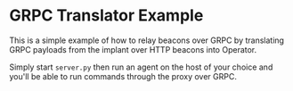 # GRPC Translator Example

This is a simple example of how to relay beacons over GRPC by translating GRPC payloads from the implant over HTTP beacons into Operator.

Simply start `server.py` then run an agent on the host of your choice and you'll be able to run commands through the proxy over GRPC.